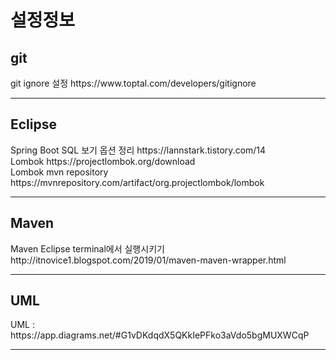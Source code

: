 # 설정정보
<h2> git </h2>
git ignore 설정
https://www.toptal.com/developers/gitignore<br>
<hr>


<h2> Eclipse </h2>
Spring Boot SQL 보기 옵션 정리
https://lannstark.tistory.com/14</br>
Lombok
https://projectlombok.org/download</br>
Lombok mvn repository
https://mvnrepository.com/artifact/org.projectlombok/lombok
<hr>

<h2> Maven </h2>
Maven Eclipse terminal에서 실행시키기
http://itnovice1.blogspot.com/2019/01/maven-maven-wrapper.html<br>
<hr>

<h2> UML </h2>
UML :
https://app.diagrams.net/#G1vDKdqdX5QKkIePFko3aVdo5bgMUXWCqP
<hr>
